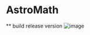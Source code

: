 # AstroMath
** build release version
![image](https://github.com/2022Dong/AstroMath/assets/110579171/177b9453-d14e-44d7-ad44-6e142773806a)
